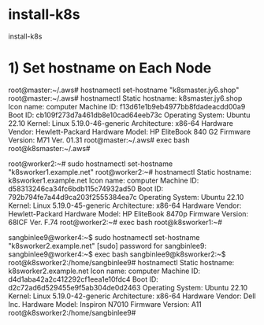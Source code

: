 # install-k8s
install-k8s


# 1) Set hostname on Each Node
  root@master:~/.aws# hostnamectl set-hostname "k8smaster.jy6.shop"
  root@master:~/.aws# hostnamectl
   Static hostname: k8smaster.jy6.shop
         Icon name: computer
        Machine ID: f13d61e1b9eb4977bb8fdadeacdd00a9
           Boot ID: cb109f273d7a461db8e10cad64eeb73c
  Operating System: Ubuntu 22.10
            Kernel: Linux 5.19.0-46-generic
      Architecture: x86-64
   Hardware Vendor: Hewlett-Packard
    Hardware Model: HP EliteBook 840 G2
  Firmware Version: M71 Ver. 01.31
  root@master:~/.aws# exec bash
  root@k8smaster:~/.aws# 

  
  
  
  root@worker2:~# sudo hostnamectl set-hostname "k8sworker1.example.net"
  root@worker2:~# hostnamectl
   Static hostname: k8sworker1.example.net
         Icon name: computer
        Machine ID: d58313246ca34fc6bdb115c74932ad50
           Boot ID: 792b794fe7a44d9ca203f2555384ea7c
  Operating System: Ubuntu 22.10
            Kernel: Linux 5.19.0-45-generic
      Architecture: x86-64
   Hardware Vendor: Hewlett-Packard
    Hardware Model: HP EliteBook 8470p
  Firmware Version: 68ICF Ver. F.74
  root@worker2:~# exec bash
  root@k8sworker1:~#
  
  
  
  sangbinlee9@worker4:~$ sudo hostnamectl set-hostname "k8sworker2.example.net"
  [sudo] password for sangbinlee9:
  sangbinlee9@worker4:~$ exec bash
  sangbinlee9@k8sworker2:~$
  root@k8sworker2:/home/sangbinlee9# hostnamectl
   Static hostname: k8sworker2.example.net
         Icon name: computer
        Machine ID: d4d1aba42a2c412292cf1eea1e10fdc4
           Boot ID: d2c72ad6d529455e9f5ab304de0d2463
  Operating System: Ubuntu 22.10
            Kernel: Linux 5.19.0-42-generic
      Architecture: x86-64
   Hardware Vendor: Dell Inc.
    Hardware Model: Inspiron N7010
  Firmware Version: A11
  root@k8sworker2:/home/sangbinlee9#
  
  
  






  
#
#
#
#
#
#
#
#
#
#
#
#
#
#
#
#
#
#
#
#
#
#
#
#
#
#
#
#
#
#
#
#
#
#
#
#
#
#
#
#
#
#
#
#
#
#
